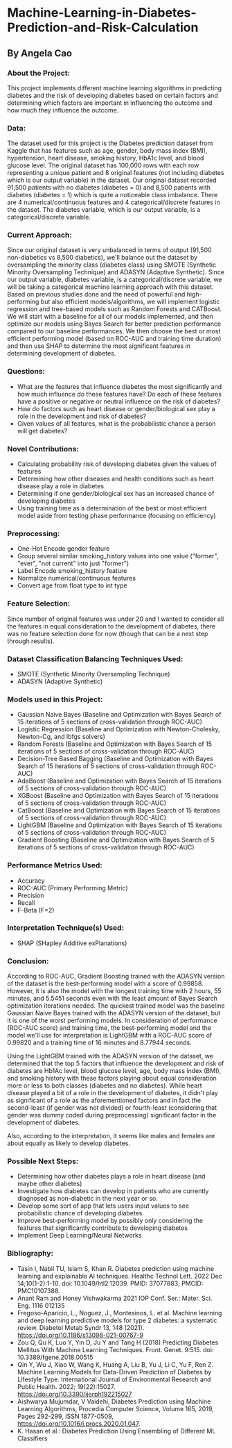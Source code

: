 # Machine-Learning-in-Diabetes-Prediction-and-Risk-Calculation
## By Angela Cao

### About the Project: 
This project implements different machine learning algorithms in predicting diabetes and the risk of developing diabetes based on certain factors and determining which factors are important in influencing the outcome and how much they influence the outcome. 

### Data: 
The dataset used for this project is the Diabetes prediction dataset from Kaggle that has features such as age, gender, body mass index (BMI), hypertension, heart disease, smoking history, HbA1c level, and blood glucose level. The original dataset has 100,000 rows with each row representing a unique patient and 8 original features (not including diabetes which is our output variable) in the dataset. Our original dataset recorded 91,500 patients with no diabetes (diabetes = 0) and 8,500 patients with diabetes (diabetes = 1) which is quite a noticeable class imbalance. There are 4 numerical/continuous features and 4 categorical/discrete features in the dataset. The diabetes variable, which is our output variable, is a categorical/discrete variable.

### Current Approach: 
Since our original dataset is very unbalanced in terms of output (91,500 non-diabetics vs 8,500 diabetics), we'll balance out the dataset by oversampling the minority class (diabetes class) using SMOTE (Synthetic Minority Oversampling Technique) and ADASYN (Adaptive Synthetic). Since our output variable, diabetes variable, is a categorical/discrete variable, we will be taking a categorical machine learning approach with this dataset. Based on previous studies done and the need of powerful and high-performing but also efficient models/algorithms, we will implement logistic regression and tree-based models such as Random Forests and CATBoost. We will start with a baseline for all of our models implemented, and then optimize our models using Bayes Search for better prediction performance compared to our baseline performances. We then choose the best or most efficient performing model (based on ROC-AUC and training time duration) and then use SHAP to determine the most significant features in determining development of diabetes. 

### Questions: 
- What are the features that influence diabetes the most significantly and how much influence do these features have? Do each of these features have a positive or negative or neutral influence on the risk of diabetes?
- How do factors such as heart disease or gender/biological sex play a role in the development and risk of diabetes? 
- Given values of all features, what is the probabilistic chance a person will get diabetes?

### Novel Contributions: 
- Calculating probability risk of developing diabetes given the values of features
- Determining how other diseases and health conditions such as heart disease play a role in diabetes
- Determining if one gender/biological sex has an increased chance of developing diabetes
- Using training time as a determination of the best or most efficient model aside from testing phase performance (focusing on efficiency)

### Preprocessing: 
- One-Hot Encode gender feature
- Group several similar smoking_history values into one value ("former", "ever", "not current" into just "former")
- Label Encode smoking_history feature
- Normalize numerical/continuous features
- Convert age from float type to int type

### Feature Selection: 
Since number of original features was under 20 and I wanted to consider all the features in equal consideration to the development of diabetes, there was no feature selection done for now (though that can be a next step through results). 

### Dataset Classification Balancing Techniques Used: 
- SMOTE (Synthetic Minority Oversampling Technique)
- ADASYN (Adaptive Synthetic)

### Models used in this Project: 
- Gaussian Naive Bayes (Baseline and Optimization with Bayes Search of 15 iterations of 5 sections of cross-validation through ROC-AUC)
- Logistic Regression (Baseline and Optimization with Newton-Cholesky, Newton-Cg, and lbfgs solvers)
- Random Forests (Baseline and Optimization with Bayes Search of 15 iterations of 5 sections of cross-validation through ROC-AUC)
- Decision-Tree Based Bagging (Baseline and Optimization with Bayes Search of 15 iterations of 5 sections of cross-validation through ROC-AUC)
- AdaBoost (Baseline and Optimization with Bayes Search of 15 iterations of 5 sections of cross-validation through ROC-AUC)
- XGBoost (Baseline and Optimization with Bayes Search of 15 iterations of 5 sections of cross-validation through ROC-AUC)
- CatBoost (Baseline and Optimization with Bayes Search of 15 iterations of 5 sections of cross-validation through ROC-AUC)
- LightGBM (Baseline and Optimization with Bayes Search of 15 iterations of 5 sections of cross-validation through ROC-AUC)
- Gradient Boosting (Baseline and Optimization with Bayes Search of 5 iterations of 5 sections of cross-validation through ROC-AUC)

### Performance Metrics Used: 
- Accuracy
- ROC-AUC (Primary Performing Metric)
- Precision
- Recall
- F-Beta (F=2)

### Interpretation Technique(s) Used: 
- SHAP (SHapley Additive exPlanations)

### Conclusion: 
According to ROC-AUC, Gradient Boosting trained with the ADASYN version of the dataset is the best-performing model with a score of 0.99858. However, it is also the model with the longest training time with 2 hours, 55 minutes, and 5.5451 seconds even with the least amount of Bayes Search optimization iterations needed. The quickest trained model was the baseline Gaussian Naive Bayes trained with the ADASYN version of the dataset, but it is one of the worst performing models. In consideration of performance (ROC-AUC score) and training time, the best-performing model and the model we'll use for interpretation is LightGBM with a ROC-AUC score of 0.99820 and a training time of 16 minutes and 8.77944 seconds. 

Using the LightGBM trained with the ADASYN version of the dataset, we determined that the top 5 factors that influence the development and risk of diabetes are Hb1Ac level, blood glucose level, age, body mass index (BMI), and smoking history with these factors playing about equal consideration more or less to both classes (diabetes and no diabetes). While heart disease played a bit of a role in the development of diabetes, it didn't play as significant of a role as the aforementioned factors and in fact the second-least (if gender was not divided) or fourth-least (considering that gender was dummy coded during preprocessing) significant factor in the development of diabetes. 

Also, according to the interpretation, it seems like males and females are about equally as likely to develop diabetes. 

### Possible Next Steps: 
- Determining how other diabetes plays a role in heart disease (and maybe other diabetes)
- Investigate how diabetes can develop in patients who are currently diagnosed as non-diabetic in the next year or so. 
- Develop some sort of app that lets users input values to see probabilistic chance of developing diabetes
- Improve best-performing model by possibly only considering the features that significantly contribute to developing diabetes
- Implement Deep Learning/Neural Networks

### Bibliography:
- Tasin I, Nabil TU, Islam S, Khan R. Diabetes prediction using machine learning and explainable AI techniques. Healthc Technol Lett. 2022 Dec 14;10(1-2):1-10. doi: 10.1049/htl2.12039. PMID: 37077883; PMCID: PMC10107388.
- Anant Ram and Honey Vishwakarma 2021 IOP Conf. Ser.: Mater. Sci. Eng. 1116 012135
- Fregoso-Aparicio, L., Noguez, J., Montesinos, L. et al. Machine learning and deep learning predictive models for type 2 diabetes: a systematic review. Diabetol Metab Syndr 13, 148 (2021). https://doi.org/10.1186/s13098-021-00767-9
- Zou Q, Qu K, Luo Y, Yin D, Ju Y and Tang H (2018) Predicting Diabetes Mellitus With Machine Learning Techniques. Front. Genet. 9:515. doi: 10.3389/fgene.2018.00515
- Qin Y, Wu J, Xiao W, Wang K, Huang A, Liu B, Yu J, Li C, Yu F, Ren Z. Machine Learning Models for Data-Driven Prediction of Diabetes by Lifestyle Type. International Journal of Environmental Research and Public Health. 2022; 19(22):15027. https://doi.org/10.3390/ijerph192215027
- Aishwarya Mujumdar, V Vaidehi, Diabetes Prediction using Machine Learning Algorithms, Procedia Computer Science, Volume 165, 2019, Pages 292-299, ISSN 1877-0509, https://doi.org/10.1016/j.procs.2020.01.047.
- K. Hasan et al.: Diabetes Prediction Using Ensembling of Different ML Classifiers
